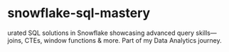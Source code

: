 # snowflake-sql-mastery
urated SQL solutions in Snowflake showcasing advanced query skills—joins, CTEs, window functions &amp; more. Part of my Data Analytics journey.
